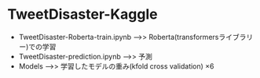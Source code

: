 # TweetDisaster-Kaggle
* TweetDisaster-Roberta-train.ipynb -->> Roberta(transformersライブラリー)での学習
* TweetDisaster-prediction.ipynb -->> 予測
* Models -->> 学習したモデルの重み(kfold cross validation) ×6
